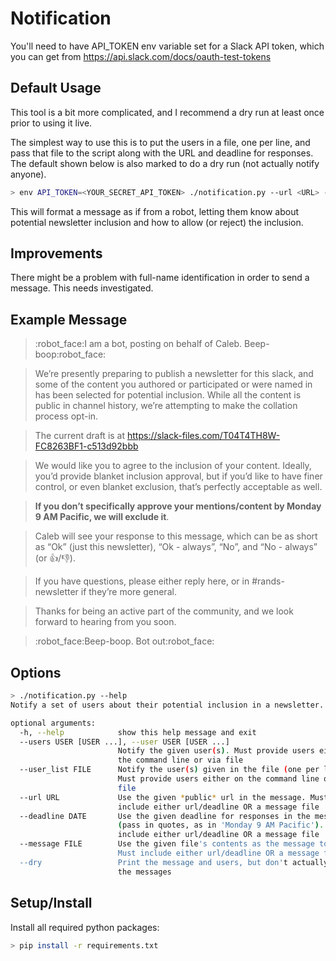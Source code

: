 # Notification
You'll need to have API_TOKEN env variable set for a Slack API token, 
which you can get from https://api.slack.com/docs/oauth-test-tokens

## Default Usage

This tool is a bit more complicated, and I recommend a dry run at least
once prior to using it live.

The simplest way to use this is to put the users in a file, one per 
line, and pass that file to the script along with the URL and deadline
for responses.  The default shown below is also marked to do a dry run
(not actually notify anyone).

```bash
> env API_TOKEN=<YOUR_SECRET_API_TOKEN> ./notification.py --url <URL> --deadline "Monday 9 AM Pacific" --user_list ./users.txt --dry
```

This will format a message as if from a robot, letting them know about 
potential newsletter inclusion and how to allow (or reject) the
inclusion.

## Improvements
There might be a problem with full-name identification in order to send
a message.  This needs investigated.

## Example Message
> :robot_face:I am a bot, posting on behalf of Caleb. Beep-boop:robot_face:

> We’re presently preparing to publish a newsletter for this slack, and
some of the content you authored or participated or were named in has
been selected for potential inclusion.  While all the content is
public in channel history, we’re attempting to make the collation
process opt-in.

> The current draft is at https://slack-files.com/T04T4TH8W-FC8263BF1-c513d92bbb

> We would like you to agree to the inclusion of your content.  Ideally,
you’d provide blanket inclusion approval, but if you’d like to have
finer control, or even blanket exclusion, that’s perfectly acceptable
as well.

> **If you don’t specifically approve your mentions/content by Monday 9 AM Pacific, we will exclude it**.

> Caleb will see your response to this message, which can be as
short as “Ok” (just this newsletter), “Ok - always”, “No”, and
“No - always” (or :thumbsup:/:thumbsdown:).

> If you have questions, please either reply here, or in #rands-newsletter if
they’re more general.

> Thanks for being an active part of the community, and we look forward
to hearing from you soon.

> :robot_face:Beep-boop. Bot out:robot_face:


## Options

```bash
> ./notification.py --help
Notify a set of users about their potential inclusion in a newsletter.

optional arguments:
  -h, --help            show this help message and exit
  --users USER [USER ...], --user USER [USER ...]
                        Notify the given user(s). Must provide users either on
                        the command line or via file
  --user_list FILE      Notify the user(s) given in the file (one per line).
                        Must provide users either on the command line or via
                        file
  --url URL             Use the given *public* url in the message. Must
                        include either url/deadline OR a message file
  --deadline DATE       Use the given deadline for responses in the message
                        (pass in quotes, as in 'Monday 9 AM Pacific'). Must
                        include either url/deadline OR a message file
  --message FILE        Use the given file's contents as the message to send.
                        Must include either url/deadline OR a message file
  --dry                 Print the message and users, but don't actually send
                        the messages

```

## Setup/Install

Install all required python packages:

```bash
> pip install -r requirements.txt
```